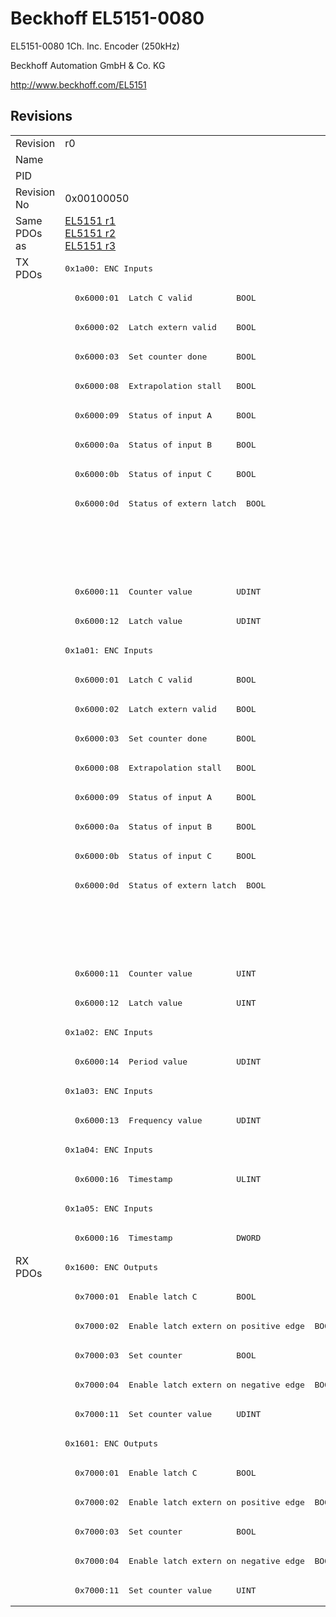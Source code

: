 # Beckhoff EL5151-0080

EL5151-0080 1Ch. Inc. Encoder (250kHz)

Beckhoff Automation GmbH & Co. KG

http://www.beckhoff.com/EL5151

## Revisions
<table>
<tr >
<td>Revision</td>
<td><div class="foo">r0</div></td>
<td><div class="foo">r1</div></td>
<td><div class="foo">r2</div></td>
<td><div class="foo">r3</div></td>
<td><div class="foo">r4</div></td>
<td><div class="foo">r5</div></td>
</tr>
<tr >
<td>Name</td>
<td colspan=6 align="center"><div class="foo">EL5151-0080 1Ch. Inc. Encoder (250kHz)</div></td>
</tr>
<tr >
<td>PID</td>
<td colspan=6 align="center"><div class="foo">0x141f3052</div></td>
</tr>
<tr >
<td>Revision No</td>
<td>0x00100050</td>
<td>0x00110050</td>
<td>0x00120050</td>
<td>0x00130050</td>
<td>0x00140050</td>
<td>0x00150050</td>
</tr>
<tr >
<td>Same PDOs as</td>
<td><a href="EL5151">EL5151 r1</a><br/><a href="EL5151">EL5151 r2</a><br/><a href="EL5151">EL5151 r3</a></td>
<td colspan=4 align="center"><a href="EL5151">EL5151 r4</a></td>
<td><a href="EJ5151">EJ5151 r0</a><br/><a href="EL5151">EL5151 r10</a><br/><a href="EL5151">EL5151 r9</a></td>
</tr>
<tr class="txpdo pdosection">
<td rowspan=34 valign=top>TX PDOs</td>
<td colspan=6 align="left"><pre>0x1a00: ENC Inputs</pre></td>
<td></td>
</tr>
<tr class="txpdo">
<td><pre>  0x6000:01  Latch C valid         BOOL</pre></td>
<td colspan=5 align="left"><pre>  0x6000:01  Status__Latch C valid  BOOL</pre></td>
</tr>
<tr class="txpdo">
<td><pre>  0x6000:02  Latch extern valid    BOOL</pre></td>
<td colspan=5 align="left"><pre>  0x6000:02  Status__Latch extern valid  BOOL</pre></td>
</tr>
<tr class="txpdo">
<td><pre>  0x6000:03  Set counter done      BOOL</pre></td>
<td colspan=5 align="left"><pre>  0x6000:03  Status__Set counter done  BOOL</pre></td>
</tr>
<tr class="txpdo">
<td><pre>  0x6000:08  Extrapolation stall   BOOL</pre></td>
<td colspan=5 align="left"><pre>  0x6000:08  Status__Extrapolation stall  BOOL</pre></td>
</tr>
<tr class="txpdo">
<td><pre>  0x6000:09  Status of input A     BOOL</pre></td>
<td colspan=5 align="left"><pre>  0x6000:09  Status__Status of input A  BOOL</pre></td>
</tr>
<tr class="txpdo">
<td><pre>  0x6000:0a  Status of input B     BOOL</pre></td>
<td colspan=5 align="left"><pre>  0x6000:0a  Status__Status of input B  BOOL</pre></td>
</tr>
<tr class="txpdo">
<td><pre>  0x6000:0b  Status of input C     BOOL</pre></td>
<td colspan=5 align="left"><pre>  0x6000:0b  Status__Status of input C  BOOL</pre></td>
</tr>
<tr class="txpdo">
<td><pre>  0x6000:0d  Status of extern latch  BOOL</pre></td>
<td colspan=5 align="left"><pre>  0x6000:0d  Status__Status of extern latch  BOOL</pre></td>
</tr>
<tr class="txpdo">
<td colspan=5 align="left"></td>
<td><pre>  0x6000:0e  Status__Sync error    BOOL</pre></td>
</tr>
<tr class="txpdo">
<td colspan=5 align="left"></td>
<td><pre>  0x6000:10  Status__TxPDO Toggle  BOOL</pre></td>
</tr>
<tr class="txpdo">
<td colspan=6 align="left"><pre>  0x6000:11  Counter value         UDINT</pre></td>
</tr>
<tr class="txpdo">
<td colspan=6 align="left"><pre>  0x6000:12  Latch value           UDINT</pre></td>
</tr>
<tr class="txpdo pdosection">
<td colspan=6 align="left"><pre>0x1a01: ENC Inputs</pre></td>
</tr>
<tr class="txpdo">
<td><pre>  0x6000:01  Latch C valid         BOOL</pre></td>
<td colspan=5 align="left"><pre>  0x6000:01  Status__Latch C valid  BOOL</pre></td>
</tr>
<tr class="txpdo">
<td><pre>  0x6000:02  Latch extern valid    BOOL</pre></td>
<td colspan=5 align="left"><pre>  0x6000:02  Status__Latch extern valid  BOOL</pre></td>
</tr>
<tr class="txpdo">
<td><pre>  0x6000:03  Set counter done      BOOL</pre></td>
<td colspan=5 align="left"><pre>  0x6000:03  Status__Set counter done  BOOL</pre></td>
</tr>
<tr class="txpdo">
<td><pre>  0x6000:08  Extrapolation stall   BOOL</pre></td>
<td colspan=5 align="left"><pre>  0x6000:08  Status__Extrapolation stall  BOOL</pre></td>
</tr>
<tr class="txpdo">
<td><pre>  0x6000:09  Status of input A     BOOL</pre></td>
<td colspan=5 align="left"><pre>  0x6000:09  Status__Status of input A  BOOL</pre></td>
</tr>
<tr class="txpdo">
<td><pre>  0x6000:0a  Status of input B     BOOL</pre></td>
<td colspan=5 align="left"><pre>  0x6000:0a  Status__Status of input B  BOOL</pre></td>
</tr>
<tr class="txpdo">
<td><pre>  0x6000:0b  Status of input C     BOOL</pre></td>
<td colspan=5 align="left"><pre>  0x6000:0b  Status__Status of input C  BOOL</pre></td>
</tr>
<tr class="txpdo">
<td><pre>  0x6000:0d  Status of extern latch  BOOL</pre></td>
<td colspan=5 align="left"><pre>  0x6000:0d  Status__Status of extern latch  BOOL</pre></td>
</tr>
<tr class="txpdo">
<td colspan=5 align="left"></td>
<td><pre>  0x6000:0e  Status__Sync error    BOOL</pre></td>
</tr>
<tr class="txpdo">
<td colspan=5 align="left"></td>
<td><pre>  0x6000:10  Status__TxPDO Toggle  BOOL</pre></td>
</tr>
<tr class="txpdo">
<td colspan=6 align="left"><pre>  0x6000:11  Counter value         UINT</pre></td>
</tr>
<tr class="txpdo">
<td colspan=6 align="left"><pre>  0x6000:12  Latch value           UINT</pre></td>
</tr>
<tr class="txpdo pdosection">
<td colspan=6 align="left"><pre>0x1a02: ENC Inputs</pre></td>
</tr>
<tr class="txpdo">
<td colspan=6 align="left"><pre>  0x6000:14  Period value          UDINT</pre></td>
</tr>
<tr class="txpdo pdosection">
<td colspan=6 align="left"><pre>0x1a03: ENC Inputs</pre></td>
</tr>
<tr class="txpdo">
<td colspan=6 align="left"><pre>  0x6000:13  Frequency value       UDINT</pre></td>
</tr>
<tr class="txpdo pdosection">
<td colspan=6 align="left"><pre>0x1a04: ENC Inputs</pre></td>
</tr>
<tr class="txpdo">
<td colspan=6 align="left"><pre>  0x6000:16  Timestamp             ULINT</pre></td>
</tr>
<tr class="txpdo pdosection">
<td colspan=6 align="left"><pre>0x1a05: ENC Inputs</pre></td>
</tr>
<tr class="txpdo">
<td colspan=5 align="left"><pre>  0x6000:16  Timestamp             DWORD</pre></td>
<td><pre>  0x6000:16  Timestamp             UDINT</pre></td>
</tr>
<tr class="rxpdo pdosection">
<td rowspan=12 valign=top>RX PDOs</td>
<td colspan=6 align="left"><pre>0x1600: ENC Outputs</pre></td>
<td></td>
</tr>
<tr class="rxpdo">
<td><pre>  0x7000:01  Enable latch C        BOOL</pre></td>
<td colspan=5 align="left"><pre>  0x7000:01  Control__Enable latch C  BOOL</pre></td>
</tr>
<tr class="rxpdo">
<td><pre>  0x7000:02  Enable latch extern on positive edge  BOOL</pre></td>
<td colspan=5 align="left"><pre>  0x7000:02  Control__Enable latch extern on positive edge  BOOL</pre></td>
</tr>
<tr class="rxpdo">
<td><pre>  0x7000:03  Set counter           BOOL</pre></td>
<td colspan=5 align="left"><pre>  0x7000:03  Control__Set counter  BOOL</pre></td>
</tr>
<tr class="rxpdo">
<td><pre>  0x7000:04  Enable latch extern on negative edge  BOOL</pre></td>
<td colspan=5 align="left"><pre>  0x7000:04  Control__Enable latch extern on negative edge  BOOL</pre></td>
</tr>
<tr class="rxpdo">
<td colspan=6 align="left"><pre>  0x7000:11  Set counter value     UDINT</pre></td>
</tr>
<tr class="rxpdo pdosection">
<td colspan=6 align="left"><pre>0x1601: ENC Outputs</pre></td>
</tr>
<tr class="rxpdo">
<td><pre>  0x7000:01  Enable latch C        BOOL</pre></td>
<td colspan=5 align="left"><pre>  0x7000:01  Control__Enable latch C  BOOL</pre></td>
</tr>
<tr class="rxpdo">
<td><pre>  0x7000:02  Enable latch extern on positive edge  BOOL</pre></td>
<td colspan=5 align="left"><pre>  0x7000:02  Control__Enable latch extern on positive edge  BOOL</pre></td>
</tr>
<tr class="rxpdo">
<td><pre>  0x7000:03  Set counter           BOOL</pre></td>
<td colspan=5 align="left"><pre>  0x7000:03  Control__Set counter  BOOL</pre></td>
</tr>
<tr class="rxpdo">
<td><pre>  0x7000:04  Enable latch extern on negative edge  BOOL</pre></td>
<td colspan=5 align="left"><pre>  0x7000:04  Control__Enable latch extern on negative edge  BOOL</pre></td>
</tr>
<tr class="rxpdo">
<td colspan=6 align="left"><pre>  0x7000:11  Set counter value     UINT</pre></td>
</tr>
</table>
